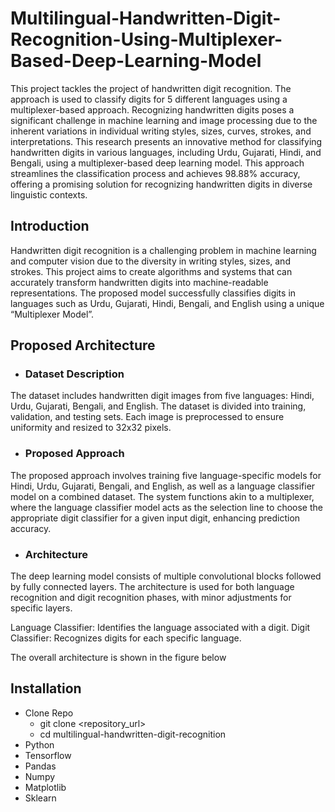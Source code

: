 # Multilingual-Handwritten-Digit-Recognition-Using-Multiplexer-Based-Deep-Learning-Model

This project tackles the project of handwritten digit recognition. The approach is used to classify digits for 5 different languages using a multiplexer-based approach. Recognizing handwritten digits poses a significant challenge in machine learning and image processing due to the inherent variations in individual writing styles, sizes, curves, strokes, and interpretations. This research presents an innovative method for classifying handwritten digits in various languages, including Urdu, Gujarati, Hindi, and Bengali, using a multiplexer-based deep learning model. This approach streamlines the classification process and achieves 98.88% accuracy, offering a promising solution for recognizing handwritten digits in diverse linguistic contexts.

## Introduction 

Handwritten digit recognition is a challenging problem in machine learning and computer vision due to the diversity in writing styles, sizes, and strokes. This project aims to create algorithms and systems that can accurately transform handwritten digits into machine-readable representations. The proposed model successfully classifies digits in languages such as Urdu, Gujarati, Hindi, Bengali, and English using a unique “Multiplexer Model”.

## Proposed Architecture
 - ### Dataset Description
  The dataset includes handwritten digit images from five languages: Hindi, Urdu, Gujarati, Bengali, and English. The dataset is divided into training, validation, and testing sets. Each image is preprocessed to ensure uniformity and resized to 32x32 pixels.
  
 - ### Proposed Approach
  The proposed approach involves training five language-specific models for Hindi, Urdu, Gujarati, Bengali, and English, as well as a language classifier model on a combined dataset. The system functions akin to a multiplexer, where the language classifier model acts as the selection line to choose the appropriate digit classifier for a given input digit, enhancing prediction accuracy.
  
-  ### Architecture
  The deep learning model consists of multiple convolutional blocks followed by fully connected layers. The architecture is used for both language recognition and digit recognition phases, with minor adjustments for specific layers.
  
  Language Classifier: Identifies the language associated with a digit.
  Digit Classifier: Recognizes digits for each specific language.

  The overall architecture is shown in the figure below

## Installation 
  - Clone Repo
      - git clone <repository_url>
      - cd multilingual-handwritten-digit-recognition
  - Python
  - Tensorflow
  - Pandas
  - Numpy
  - Matplotlib
  - Sklearn
      
